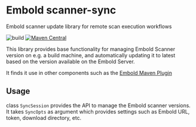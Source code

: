 # Embold scanner-sync
Embold scanner update library for remote scan execution workflows

![build](https://github.com/embold/scanner-sync/actions/workflows/build.yml/badge.svg?branch=development)
[![Maven Central](https://img.shields.io/maven-central/v/io.embold.scan/scanner-sync.svg?label=Maven%20Central)](https://search.maven.org/search?q=g:%22io.embold.scan%22%20AND%20a:%22scanner-sync%22)


This library provides base functionality for managing Embold Scanner version on e.g. a build machine, and automatically updating it to latest based on the version available on the Embold Server.

It finds it use in other components such as the [Embold Maven Plugin](https://github.com/embold/embold-maven-plugin)

## Usage

class `SyncSession` provides the API to manage the Embold scanner versions. It takes `SyncOpts` as argument which provides settings such as Embold URL, token, download directory, etc.
